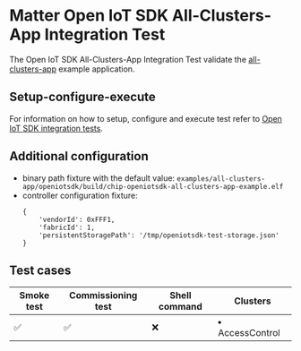 # Matter Open IoT SDK All-Clusters-App Integration Test

The Open IoT SDK All-Clusters-App Integration Test validate the
[all-clusters-app](../../../../../examples/all-clusters-app/openiotsdk/README.md)
example application.

## Setup-configure-execute

For information on how to setup, configure and execute test refer to
[Open IoT SDK integration tests](../../../../../docs/guides/openiotsdk_integration_tests.md).

## Additional configuration

-   binary path fixture with the default value:
    `examples/all-clusters-app/openiotsdk/build/chip-openiotsdk-all-clusters-app-example.elf`
-   controller configuration fixture:
    ```
    {
        'vendorId': 0xFFF1,
        'fabricId': 1,
        'persistentStoragePath': '/tmp/openiotsdk-test-storage.json'
    }
    ```

## Test cases

| Smoke test | Commissioning test | Shell command | Clusters               |
| ---------- | ------------------ | ------------- | ---------------------- |
| ✅         | ✅                 | ❌            | <li>AccessControl</li> |
